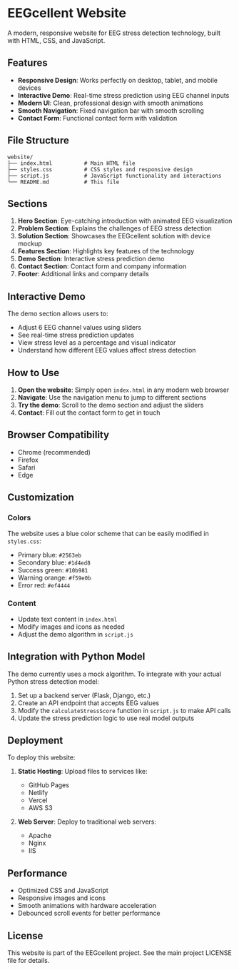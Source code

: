 # EEGcellent Website

A modern, responsive website for EEG stress detection technology, built with HTML, CSS, and JavaScript.

## Features

- **Responsive Design**: Works perfectly on desktop, tablet, and mobile devices
- **Interactive Demo**: Real-time stress prediction using EEG channel inputs
- **Modern UI**: Clean, professional design with smooth animations
- **Smooth Navigation**: Fixed navigation bar with smooth scrolling
- **Contact Form**: Functional contact form with validation

## File Structure

```
website/
├── index.html          # Main HTML file
├── styles.css          # CSS styles and responsive design
├── script.js           # JavaScript functionality and interactions
└── README.md           # This file
```

## Sections

1. **Hero Section**: Eye-catching introduction with animated EEG visualization
2. **Problem Section**: Explains the challenges of EEG stress detection
3. **Solution Section**: Showcases the EEGcellent solution with device mockup
4. **Features Section**: Highlights key features of the technology
5. **Demo Section**: Interactive stress prediction demo
6. **Contact Section**: Contact form and company information
7. **Footer**: Additional links and company details

## Interactive Demo

The demo section allows users to:
- Adjust 6 EEG channel values using sliders
- See real-time stress prediction updates
- View stress level as a percentage and visual indicator
- Understand how different EEG values affect stress detection

## How to Use

1. **Open the website**: Simply open `index.html` in any modern web browser
2. **Navigate**: Use the navigation menu to jump to different sections
3. **Try the demo**: Scroll to the demo section and adjust the sliders
4. **Contact**: Fill out the contact form to get in touch

## Browser Compatibility

- Chrome (recommended)
- Firefox
- Safari
- Edge

## Customization

### Colors
The website uses a blue color scheme that can be easily modified in `styles.css`:
- Primary blue: `#2563eb`
- Secondary blue: `#1d4ed8`
- Success green: `#10b981`
- Warning orange: `#f59e0b`
- Error red: `#ef4444`

### Content
- Update text content in `index.html`
- Modify images and icons as needed
- Adjust the demo algorithm in `script.js`

## Integration with Python Model

The demo currently uses a mock algorithm. To integrate with your actual Python stress detection model:

1. Set up a backend server (Flask, Django, etc.)
2. Create an API endpoint that accepts EEG values
3. Modify the `calculateStressScore` function in `script.js` to make API calls
4. Update the stress prediction logic to use real model outputs

## Deployment

To deploy this website:

1. **Static Hosting**: Upload files to services like:
   - GitHub Pages
   - Netlify
   - Vercel
   - AWS S3

2. **Web Server**: Deploy to traditional web servers:
   - Apache
   - Nginx
   - IIS

## Performance

- Optimized CSS and JavaScript
- Responsive images and icons
- Smooth animations with hardware acceleration
- Debounced scroll events for better performance

## License

This website is part of the EEGcellent project. See the main project LICENSE file for details. 